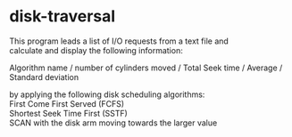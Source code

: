 # disk-traversal
This program leads a list of I/O requests from a text file and</br>
calculate and display the following information: </br>

Algorithm name / number of cylinders moved / Total Seek time / Average / Standard deviation</br>

by applying the following disk scheduling algorithms:</br>
First Come First Served (FCFS)</br>
Shortest Seek Time First (SSTF)</br>
SCAN with the disk arm moving towards the larger value</br>
